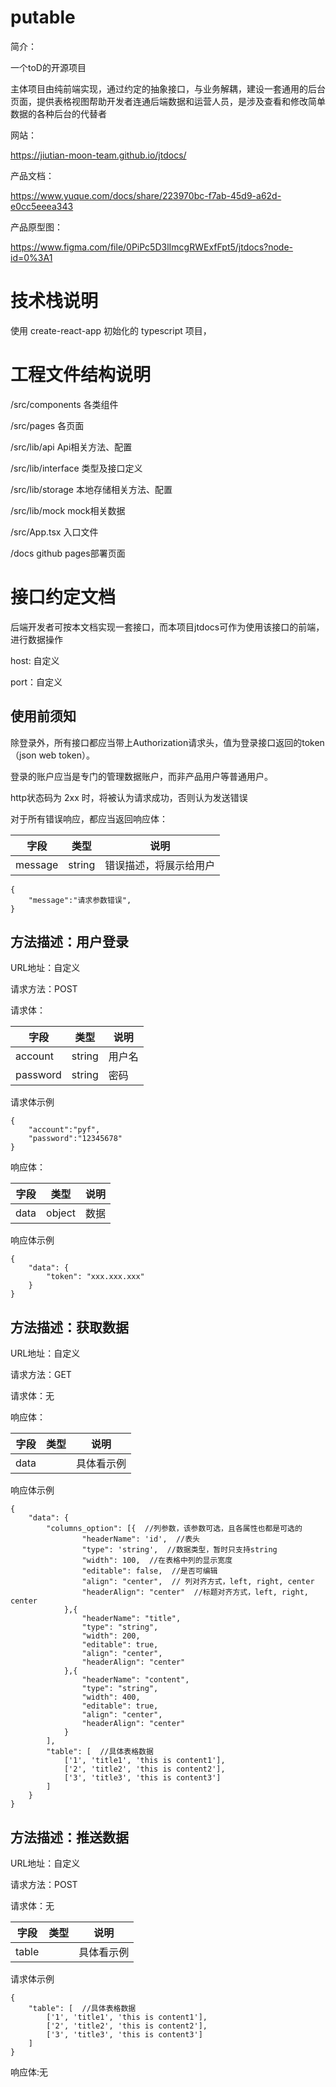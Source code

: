 # putable

简介：

一个toD的开源项目

主体项目由纯前端实现，通过约定的抽象接口，与业务解耦，建设一套通用的后台页面，提供表格视图帮助开发者连通后端数据和运营人员，是涉及查看和修改简单数据的各种后台的代替者

网站：

https://jiutian-moon-team.github.io/jtdocs/

产品文档：

https://www.yuque.com/docs/share/223970bc-f7ab-45d9-a62d-e0cc5eeea343

产品原型图：

https://www.figma.com/file/0PiPc5D3lImcgRWExfFpt5/jtdocs?node-id=0%3A1

# 技术栈说明

使用 create-react-app 初始化的 typescript 项目，

# 工程文件结构说明

/src/components   各类组件

/src/pages   各页面

/src/lib/api   Api相关方法、配置

/src/lib/interface   类型及接口定义

/src/lib/storage   本地存储相关方法、配置

/src/lib/mock   mock相关数据

/src/App.tsx   入口文件

/docs   github pages部署页面


# 接口约定文档

后端开发者可按本文档实现一套接口，而本项目jtdocs可作为使用该接口的前端，进行数据操作

host: 自定义

port：自定义

## 使用前须知

除登录外，所有接口都应当带上Authorization请求头，值为登录接口返回的token（json web token）。

登录的账户应当是专门的管理数据账户，而非产品用户等普通用户。

http状态码为 2xx 时，将被认为请求成功，否则认为发送错误

对于所有错误响应，都应当返回响应体：

| 字段 | 类型 | 说明 |
| ---  | ---  | ---  |
|  message  |  string  |  错误描述，将展示给用户 |

```
{
    "message":"请求参数错误",
}
```

## 方法描述：用户登录

URL地址：自定义

请求方法：POST

请求体：

| 字段 | 类型 | 说明 |
| ---  | ---  | ---  |
|  account  |  string  |  用户名 |
|  password  |  string  |  密码  |

请求体示例

```
{
    "account":"pyf",
    "password":"12345678"
}
```

响应体：

| 字段 | 类型 | 说明 |
| ---  | ---  | ---  |
|  data  |  object  |  数据  |

响应体示例

```
{
    "data": {
        "token": "xxx.xxx.xxx"
    }
}
```

## 方法描述：获取数据

URL地址：自定义

请求方法：GET

请求体：无

响应体：

| 字段 | 类型 | 说明 |
| ---  | ---  | ---  |
|  data  |    |  具体看示例  |

响应体示例

```
{
    "data": {
        "columns_option": [{  //列参数，该参数可选，且各属性也都是可选的
                "headerName": 'id',  //表头
                "type": 'string',  //数据类型，暂时只支持string
                "width": 100,  //在表格中列的显示宽度
                "editable": false,  //是否可编辑
                "align": "center",  // 列对齐方式，left, right, center
                "headerAlign": "center"  //标题对齐方式，left, right, center
            },{
                "headerName": "title",
                "type": "string",
                "width": 200,
                "editable": true,
                "align": "center",
                "headerAlign": "center"
            },{
                "headerName": "content",
                "type": "string",
                "width": 400,
                "editable": true,
                "align": "center",
                "headerAlign": "center"
            }
        ],
        "table": [  //具体表格数据
            ['1', 'title1', 'this is content1'],
            ['2', 'title2', 'this is content2'],
            ['3', 'title3', 'this is content3']
        ]
    }
}
```

## 方法描述：推送数据

URL地址：自定义

请求方法：POST

请求体：无

| 字段 | 类型 | 说明 |
| ---  | ---  | ---  |
|  table  |    |  具体看示例  |

请求体示例

```
{
    "table": [  //具体表格数据
        ['1', 'title1', 'this is content1'],
        ['2', 'title2', 'this is content2'],
        ['3', 'title3', 'this is content3']
    ]
}
```

响应体:无